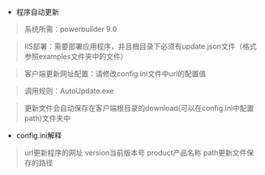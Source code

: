 * 程序自动更新
> 系统所需：powerbuilder 9.0

> IIS部署：需要部署应用程序，并且根目录下必须有update.json文件（格式参照examples文件夹中的文件）

> 客户端更新网址配置：请修改config.ini文件中url的配置值

> 调用规则：AutoUpdate.exe

> 更新文件会自动保存在客户端根目录的download(可以在config.ini中配置path)文件夹中

* config.ini解释
>url更新程序的网址
>version当前版本号
>product产品名称
>path更新文件保存的路径



